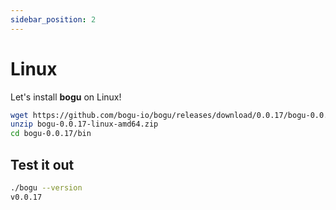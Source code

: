 ```yaml
---
sidebar_position: 2
---
```


# Linux

Let's install **bogu** on Linux!

```bash
wget https://github.com/bogu-io/bogu/releases/download/0.0.17/bogu-0.0.17-linux-amd64.zip
unzip bogu-0.0.17-linux-amd64.zip
cd bogu-0.0.17/bin
```

## Test it out

```bash
./bogu --version
v0.0.17
```
